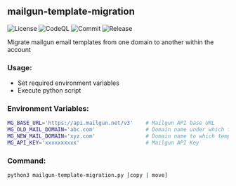 ## mailgun-template-migration

![License](https://img.shields.io/github/license/paliwalvimal/mailgun-template-migration?style=for-the-badge) ![CodeQL](https://img.shields.io/github/workflow/status/paliwalvimal/mailgun-template-migration/codeql/master?label=CodeQL&style=for-the-badge) ![Commit](https://img.shields.io/github/last-commit/paliwalvimal/mailgun-template-migration?style=for-the-badge) ![Release](https://img.shields.io/github/v/release/paliwalvimal/mailgun-template-migration?style=for-the-badge)

Migrate mailgun email templates from one domain to another within the account

### Usage:
 - Set required environment variables
 - Execute python script

### Environment Variables:
```bash
MG_BASE_URL='https://api.mailgun.net/v3'    # Mailgun API base URL
MG_OLD_MAIL_DOMAIN='abc.com'                # Domain name under which template exists
MG_NEW_MAIL_DOMAIN='xyz.com'                # Domain name to which template needs to be copied or moved to
MG_API_KEY='xxxxxxxxxx'                     # Mailgun API Key
```

### Command:
```bash
python3 mailgun-template-migration.py [copy | move]
```